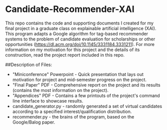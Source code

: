 # Candidate-Recommender-XAI

This repo contains the code and supporting documents I created for my final project in a graduate class on explainable artificial intelligence (XAI). This program adapts a Google algorithm for tag-based recommender systems to the problem of candidate evaluation for scholarships or other opportunities (https://dl.acm.org/doi/10.1145/3331184.3331211). For more information on my motivation for this project and the details of its construction, read the project report included in this repo.

##Description of Files:
<ul>
  <li>"Miniconference" Powerpoint - Quick presentation that lays out motivation for project and mid-semester progress on the project.</li>
  <li>"Final Paper" PDF - Comprehensive report on the project and its results (contains the most information on the project).</li>
  <li>"Appendices" PDF - Contains a few printouts of the project's command line interface to showcase results.</li>
  <li>candidate_generator.py - randomly generated a set of virtual candidates according to a specified interest/qualification distribution.</li>
  <li>recommender.py - the brains of the program, based on the Google/Balog paper.</li>
</ul>
